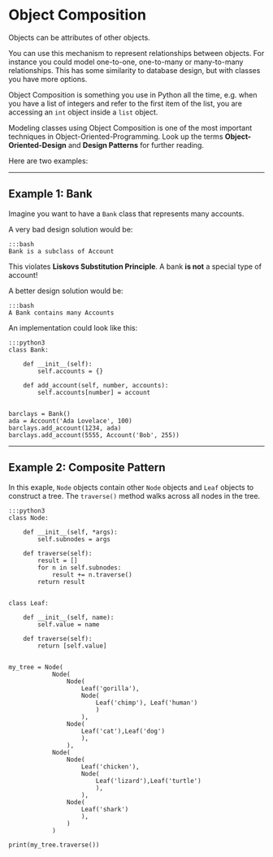 
# Object Composition

Objects can be attributes of other objects.

You can use this mechanism to represent relationships between objects.
For instance you could model one-to-one, one-to-many or many-to-many relationships.
This has some similarity to database design, but with classes you have more options.

Object Composition is something you use in Python all the time, e.g. when you have a list of integers and refer to the first item of the list, you are accessing an `int` object inside a `list` object.

Modeling classes using Object Composition is one of the most important techniques in Object-Oriented-Programming.
Look up the terms **Object-Oriented-Design** and **Design Patterns** for further reading.

Here are two examples:

----

## Example 1: Bank

Imagine you want to have a `Bank` class that represents many accounts.

A very bad design solution would be:

    :::bash
    Bank is a subclass of Account

This violates **Liskovs Substitution Principle**.
A bank **is not** a special type of account!

A better design solution would be:

    :::bash
    A Bank contains many Accounts

An implementation could look like this:

    :::python3
    class Bank:

        def __init__(self):
            self.accounts = {}

        def add_account(self, number, accounts):
            self.accounts[number] = account


    barclays = Bank()
    ada = Account('Ada Lovelace', 100)
    barclays.add_account(1234, ada)
    barclays.add_account(5555, Account('Bob', 255))

----

## Example 2: Composite Pattern

In this exaple, `Node` objects contain other `Node` objects and `Leaf` objects to construct a tree.
The `traverse()` method walks across all nodes in the tree.

    :::python3
    class Node:

        def __init__(self, *args):
            self.subnodes = args

        def traverse(self):
            result = []
            for n in self.subnodes:
                result += n.traverse()
            return result


    class Leaf:

        def __init__(self, name):
            self.value = name

        def traverse(self):
            return [self.value]


    my_tree = Node(
                Node(
                    Node(
                        Leaf('gorilla'),
                        Node(
                            Leaf('chimp'), Leaf('human')
                            )
                        ),
                    Node(
                        Leaf('cat'),Leaf('dog')
                        ),
                    ),
                Node(
                    Node(
                        Leaf('chicken'),
                        Node(
                            Leaf('lizard'),Leaf('turtle')
                            ),
                        ),
                    Node(
                        Leaf('shark')
                        ),
                    )
                )

    print(my_tree.traverse())
